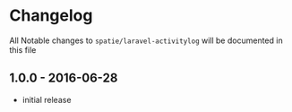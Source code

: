 # Changelog

All Notable changes to `spatie/laravel-activitylog` will be documented in this file

## 1.0.0 - 2016-06-28

- initial release

